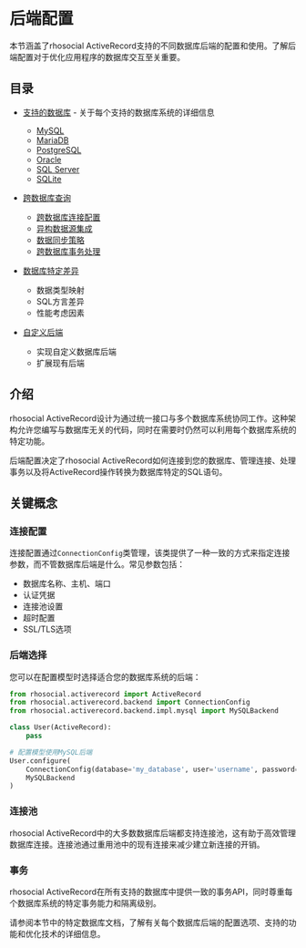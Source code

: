 # 后端配置

本节涵盖了rhosocial ActiveRecord支持的不同数据库后端的配置和使用。了解后端配置对于优化应用程序的数据库交互至关重要。

## 目录

- [支持的数据库](5.1.supported_databases/README.md) - 关于每个支持的数据库系统的详细信息
  - [MySQL](5.1.supported_databases/mysql.md)
  - [MariaDB](5.1.supported_databases/mariadb.md)
  - [PostgreSQL](5.1.supported_databases/postgresql.md)
  - [Oracle](5.1.supported_databases/oracle.md)
  - [SQL Server](5.1.supported_databases/sql_server.md)
  - [SQLite](5.1.supported_databases/sqlite.md)

- [跨数据库查询](5.2.cross_database_queries/README.md)
  - [跨数据库连接配置](5.2.cross_database_queries/connection_configuration.md)
  - [异构数据源集成](5.2.cross_database_queries/heterogeneous_data_source_integration.md)
  - [数据同步策略](5.2.cross_database_queries/data_synchronization_strategies.md)
  - [跨数据库事务处理](5.2.cross_database_queries/cross_database_transaction_handling.md)

- [数据库特定差异](5.3.database_specific_differences/README.md)
  - 数据类型映射
  - SQL方言差异
  - 性能考虑因素

- [自定义后端](5.4.custom_backends/README.md)
  - 实现自定义数据库后端
  - 扩展现有后端

## 介绍

rhosocial ActiveRecord设计为通过统一接口与多个数据库系统协同工作。这种架构允许您编写与数据库无关的代码，同时在需要时仍然可以利用每个数据库系统的特定功能。

后端配置决定了rhosocial ActiveRecord如何连接到您的数据库、管理连接、处理事务以及将ActiveRecord操作转换为数据库特定的SQL语句。

## 关键概念

### 连接配置

连接配置通过`ConnectionConfig`类管理，该类提供了一种一致的方式来指定连接参数，而不管数据库后端是什么。常见参数包括：

- 数据库名称、主机、端口
- 认证凭据
- 连接池设置
- 超时配置
- SSL/TLS选项

### 后端选择

您可以在配置模型时选择适合您的数据库系统的后端：

```python
from rhosocial.activerecord import ActiveRecord
from rhosocial.activerecord.backend import ConnectionConfig
from rhosocial.activerecord.backend.impl.mysql import MySQLBackend

class User(ActiveRecord):
    pass

# 配置模型使用MySQL后端
User.configure(
    ConnectionConfig(database='my_database', user='username', password='password'),
    MySQLBackend
)
```

### 连接池

rhosocial ActiveRecord中的大多数数据库后端都支持连接池，这有助于高效管理数据库连接。连接池通过重用池中的现有连接来减少建立新连接的开销。

### 事务

rhosocial ActiveRecord在所有支持的数据库中提供一致的事务API，同时尊重每个数据库系统的特定事务能力和隔离级别。

请参阅本节中的特定数据库文档，了解有关每个数据库后端的配置选项、支持的功能和优化技术的详细信息。